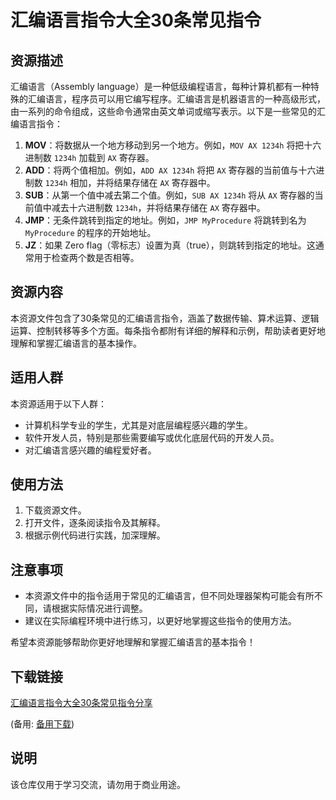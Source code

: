 # 汇编语言指令大全30条常见指令

## 资源描述

汇编语言（Assembly language）是一种低级编程语言，每种计算机都有一种特殊的汇编语言，程序员可以用它编写程序。汇编语言是机器语言的一种高级形式，由一系列的命令组成，这些命令通常由英文单词或缩写表示。以下是一些常见的汇编语言指令：

1. **MOV**：将数据从一个地方移动到另一个地方。例如，`MOV AX 1234h` 将把十六进制数 `1234h` 加载到 `AX` 寄存器。
2. **ADD**：将两个值相加。例如，`ADD AX 1234h` 将把 `AX` 寄存器的当前值与十六进制数 `1234h` 相加，并将结果存储在 `AX` 寄存器中。
3. **SUB**：从第一个值中减去第二个值。例如，`SUB AX 1234h` 将从 `AX` 寄存器的当前值中减去十六进制数 `1234h`，并将结果存储在 `AX` 寄存器中。
4. **JMP**：无条件跳转到指定的地址。例如，`JMP MyProcedure` 将跳转到名为 `MyProcedure` 的程序的开始地址。
5. **JZ**：如果 Zero flag（零标志）设置为真（true），则跳转到指定的地址。这通常用于检查两个数是否相等。

## 资源内容

本资源文件包含了30条常见的汇编语言指令，涵盖了数据传输、算术运算、逻辑运算、控制转移等多个方面。每条指令都附有详细的解释和示例，帮助读者更好地理解和掌握汇编语言的基本操作。

## 适用人群

本资源适用于以下人群：

- 计算机科学专业的学生，尤其是对底层编程感兴趣的学生。
- 软件开发人员，特别是那些需要编写或优化底层代码的开发人员。
- 对汇编语言感兴趣的编程爱好者。

## 使用方法

1. 下载资源文件。
2. 打开文件，逐条阅读指令及其解释。
3. 根据示例代码进行实践，加深理解。

## 注意事项

- 本资源文件中的指令适用于常见的汇编语言，但不同处理器架构可能会有所不同，请根据实际情况进行调整。
- 建议在实际编程环境中进行练习，以更好地掌握这些指令的使用方法。

希望本资源能够帮助你更好地理解和掌握汇编语言的基本指令！

## 下载链接
[汇编语言指令大全30条常见指令分享](https://pan.quark.cn/s/36f0f07d6eff) 

(备用: [备用下载](https://pan.baidu.com/s/1rWw9S9cYJwGmqepxbEVRAA?pwd=1234))

## 说明

该仓库仅用于学习交流，请勿用于商业用途。
